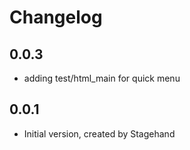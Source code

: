 # Changelog

## 0.0.3

- adding test/html_main for quick menu
## 0.0.1

- Initial version, created by Stagehand
